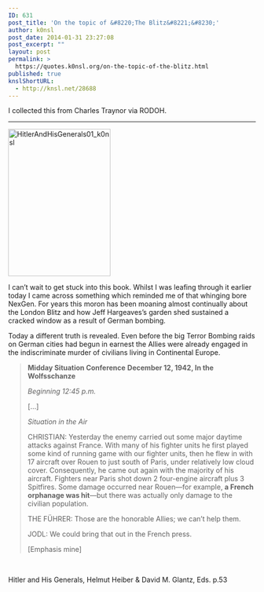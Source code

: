 ```yaml
---
ID: 631
post_title: 'On the topic of &#8220;The Blitz&#8221;&#8230;'
author: k0nsl
post_date: 2014-01-31 23:27:08
post_excerpt: ""
layout: post
permalink: >
  https://quotes.k0nsl.org/on-the-topic-of-the-blitz.html
published: true
knslShortURL:
  - http://knsl.net/28688
---
```

I collected this from Charles Traynor via RODOH.

<hr />

<a href="http://quotes.k0nsl.org/wp-content/uploads/2014/01/HitlerAndHisGenerals01_k0nsl.jpg"><img class="aligncenter size-medium wp-image-633" alt="HitlerAndHisGenerals01_k0nsl" src="http://quotes.k0nsl.org/wp-content/uploads/2014/01/HitlerAndHisGenerals01_k0nsl-208x300.jpg" width="208" height="300" /></a>

I can’t wait to get stuck into this book. Whilst I was leafing through it earlier today I came across something which reminded me of that whinging bore NexGen. For years this moron has been moaning almost continually about the London Blitz and how Jeff Hargeaves’s garden shed sustained a cracked window as a result of German bombing.

Today a different truth is revealed. Even before the big Terror Bombing raids on German cities had begun in earnest the Allies were already engaged in the indiscriminate murder of civilians living in Continental Europe.
<blockquote><strong>Midday Situation Conference</strong>
<strong>December 12, 1942, In the Wolfsschanze</strong>

<em>Beginning 12:45 p.m.</em>

[...]

<em>Situation in the Air</em>

CHRISTIAN: Yesterday the enemy carried out some major daytime attacks against France. With many of his fighter units he first played some kind of running game with our fighter units, then he flew in with 17 aircraft over Rouen to just south of Paris, under relatively low cloud cover. Consequently, he came out again with the majority of his aircraft. Fighters near Paris shot down 2 four-engine aircraft plus 3 Spitfires. Some damage occurred near Rouen―for example, <strong>a French orphanage was hit</strong>―but there was actually only damage to the civilian population.

THE FÜHRER: Those are the honorable Allies; we can’t help them.

JODL: We could bring that out in the French press.

[Emphasis mine]</blockquote>
&nbsp;

Hitler and His Generals, Helmut Heiber &amp; David M. Glantz, Eds. p.53
